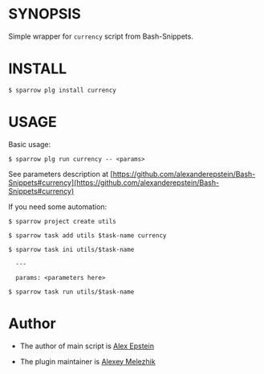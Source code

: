 # SYNOPSIS

Simple wrapper for `currency` script from Bash-Snippets.


# INSTALL

    $ sparrow plg install currency

# USAGE

Basic usage:

    $ sparrow plg run currency -- <params>

See parameters description at [https://github.com/alexanderepstein/Bash-Snippets#currency](https://github.com/alexanderepstein/Bash-Snippets#currency)

If you need some automation:

    $ sparrow project create utils

    $ sparrow task add utils $task-name currency

    $ sparrow task ini utils/$task-name

      ---

      params: <parameters here>

    $ sparrow task run utils/$task-name

# Author

* The author of main script is [Alex Epstein](https://github.com/alexanderepstein)

* The plugin maintainer is [Alexey Melezhik](https://github.com/melezhik/)



